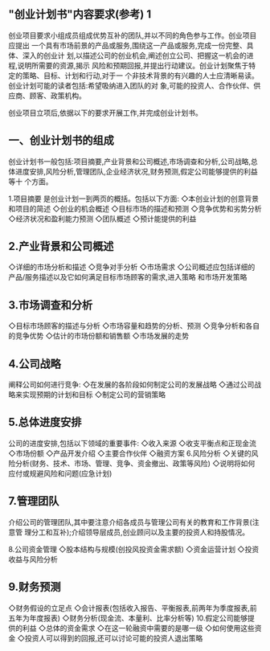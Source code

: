 
## "创业计划书"内容要求(参考) 1

 
创业项目要求小组成员组成优势互补的团队,并以不同的角色参与工作。创业项目应提出 一个具有市场前景的产品或服务,围绕这一产品或服务,完成一份完整、具体、深入的创业计 划,以描述公司的创业机会,阐述创立公司、把握这一机会的进程,说明所需要的资源,揭示 风险和预期回报,并提出行动建议。创业计划聚焦于特定的策略、目标、计划和行动,对于一 个非技术背景的有兴趣的人士应清晰易读。创业计划可能的读者包括:希望吸纳进入团队的对 象,可能的投资人、合作伙伴、供应商、顾客、政策机构。

创业项目立项后,依据以下的要求开展工作,并完成创业计划书。

## 一、创业计划书的组成

创业计划书一般包括:项目摘要,产业背景和公司概述,市场调查和分析,公司战略,总 体进度安排,风险分析,管理团队,企业经济状况,财务预测,假定公司能够提供的利益等十 个方面。

1.项目摘要 是创业计划一到两页的概括。包括以下方面: ◇本创业计划的创意背景和项目的简述 ◇创业的机会概述 ◇目标市场的描述和预测 ◇竞争优势和劣势分析 ◇经济状况和盈利能力预测 ◇团队概述 ◇预计能提供的利益

## 2.产业背景和公司概述

◇详细的市场分析和描述 ◇竞争对手分析 ◇市场需求 ◇公司概述应包括详细的产品/服务描述以及它如何满足目标市场顾客的需求,进入策略 和市场开发策略

## 3.市场调查和分析

◇目标市场顾客的描述与分析 ◇市场容量和趋势的分析、预测 ◇竞争分析和各自的竞争优势 ◇估计的市场份额和销售额 ◇市场发展的走势

## 4.公司战略

阐释公司如何进行竞争:
◇在发展的各阶段如何制定公司的发展战略 ◇通过公司战略来实现预期的计划和目标 ◇制定公司的营销策略

## 5.总体进度安排

公司的进度安排,包括以下领域的重要事件:
◇收入来源
 ◇收支平衡点和正现金流 ◇市场份额 ◇产品开发介绍
 ◇主要合作伙伴
 ◇融资方案 6.风险分析
 ◇关键的风险分析(财务、技术、市场、管理、竞争、资金撤出、政策等风险)
 ◇说明将如何应付或规避风险和问题(应急计划)

## 7.管理团队

介绍公司的管理团队,其中要注意介绍各成员与管理公司有关的教育和工作背景(注意管 理分工和互补);介绍领导层成员,创业顾问以及主要的投资人和持股情况。

8.公司资金管理
 ◇股本结构与规模(创投风投资金需求额)
 ◇资金运营计划
 ◇投资收益与风险分析

## 9.财务预测

◇财务假设的立足点 ◇会计报表(包括收入报告、平衡报表,前两年为季度报表,前五年为年度报表) ◇财务分析(现金流、本量利、比率分析等)
10.假定公司能够提供的利益
 ◇总体的资金需求
 ◇在这一轮融资中需要的是哪一级 ◇如何使用这些资金 ◇投资人可以得到的回报,还可以讨论可能的投资人退出策略